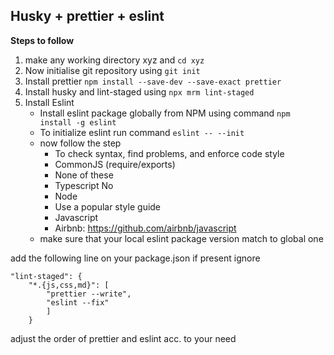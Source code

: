 ## Husky + prettier + eslint 
**Steps to follow**

 1. make any working directory xyz and `cd xyz`
 2. Now initialise git repository using `git init`
 3. Install prettier `npm install --save-dev --save-exact prettier`
 4. Install husky and lint-staged using `npx mrm lint-staged`
 5. Install Eslint
	- Install eslint package globally from NPM using command 
	`npm install -g eslint`
	- To initialize eslint run command 
	`eslint -- --init`
	- now follow the step
	    - To check syntax, find problems, and enforce code style
	    - CommonJS (require/exports)
	    - None of these 
	    - Typescript No
	    - Node
	    - Use a popular style guide
	    - Javascript
	    - Airbnb: https://github.com/airbnb/javascript 
	- make sure that  your local eslint package version match to global one
  
  add the following line on your package.json if present ignore
  	
    "lint-staged": {
		"*.{js,css,md}": [
			"prettier --write",
			"eslint --fix"
			]
		}
adjust the order of prettier and eslint acc. to your need 


     

 
 

 
